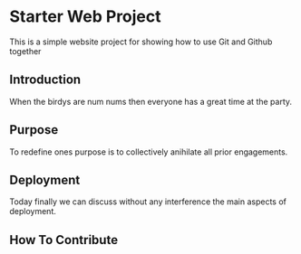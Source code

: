 # Starter Web Project

This is a simple website project for
showing how to use Git and  Github together

## Introduction

When the birdys are num nums then everyone
has a great time at the party.

## Purpose

To redefine ones purpose is to collectively
anihilate all prior engagements.

## Deployment

Today finally we can discuss without any
interference the main aspects of deployment.

## How To Contribute
